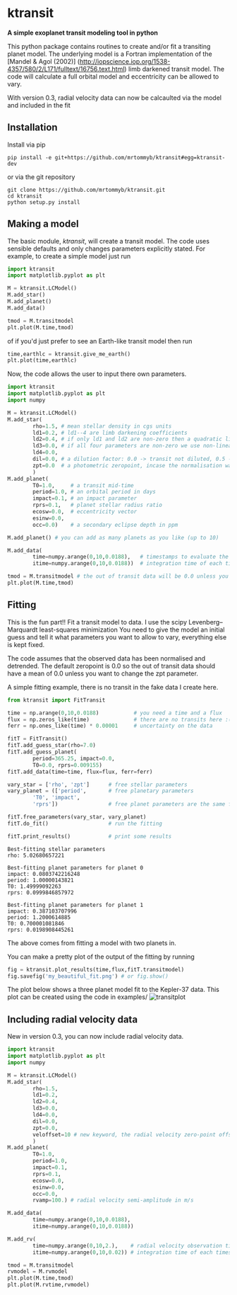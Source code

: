 ktransit
========
**A simple exoplanet transit modeling tool in python**

This python package contains routines to create and/or fit a transiting planet model.
The underlying model is a Fortran implementation of the [Mandel & Agol (2002)] (http://iopscience.iop.org/1538-4357/580/2/L171/fulltext/16756.text.html) limb darkened transit model. The code will calculate a full orbital model and eccentricity can be allowed to vary. 

With version 0.3, radial velocity data can now be calcaulted via the model and included in the fit

Installation
-------
Install via pip
```
pip install -e git+https://github.com/mrtommyb/ktransit#egg=ktransit-dev
```
or via the git repository
```
git clone https://github.com/mrtommyb/ktransit.git
cd ktransit
python setup.py install
```

Making a model
-------------
The basic module, *ktransit*, will create a transit model. The code uses sensible defaults and only changes parameters explicitly stated. For example, to create a simple model just run

```python
import ktransit
import matplotlib.pyplot as plt

M = ktransit.LCModel()
M.add_star()
M.add_planet()
M.add_data()

tmod = M.transitmodel
plt.plot(M.time,tmod)
```
of if you'd just prefer to see an Earth-like transit model then run
```python
time,earthlc = ktransit.give_me_earth()
plt.plot(time,earthlc)
```

Now, the code allows the user to input there own parameters.
```python
import ktransit
import matplotlib.pyplot as plt
import numpy

M = ktransit.LCModel()
M.add_star(
        rho=1.5, # mean stellar density in cgs units
        ld1=0.2, # ld1--4 are limb darkening coefficients 
        ld2=0.4, # if only ld1 and ld2 are non-zero then a quadratic limb darkening law is used
        ld3=0.0, # if all four parameters are non-zero we use non-linear flavour limb darkening
        ld4=0.0, 
        dil=0.0, # a dilution factor: 0.0 -> transit not diluted, 0.5 -> transit 50% diluted
        zpt=0.0  # a photometric zeropoint, incase the normalisation was wonky
        )
M.add_planet(
        T0=1.0,     # a transit mid-time  
        period=1.0, # an orbital period in days
        impact=0.1, # an impact parameter
        rprs=0.1,   # planet stellar radius ratio  
        ecosw=0.0,  # eccentricity vector
        esinw=0.0,
        occ=0.0)    # a secondary eclipse depth in ppm

M.add_planet() # you can add as many planets as you like (up to 10)

M.add_data(
        time=numpy.arange(0,10,0.0188),   # timestamps to evaluate the model on
        itime=numpy.arange(0,10,0.0188))  # integration time of each timestamp

tmod = M.transitmodel # the out of transit data will be 0.0 unless you specify zpt
plt.plot(M.time,tmod)
```

Fitting
-------
This is the fun part!! Fit a transit model to data. I use the scipy Levenberg–Marquardt least-squares minimization
You need to give the model an initial guess and tell it what parameters you want to allow to vary, everything else is kept fixed.

The code assumes that the observed data has been normalised and detrended. The default zeropoint is 0.0 so the out of transit data should have a mean of 0.0 unless you want to change the zpt parameter.

A simple fitting example, there is no transit in the fake data I create here.
```python
from ktransit import FitTransit

time = np.arange(0,10,0.0188)           # you need a time and a flux
flux = np.zeros_like(time)              # there are no transits here :(
ferr = np.ones_like(time) * 0.00001     # uncertainty on the data

fitT = FitTransit()
fitT.add_guess_star(rho=7.0)    
fitT.add_guess_planet(
        period=365.25, impact=0.0, 
        T0=0.0, rprs=0.009155)
fitT.add_data(time=time, flux=flux, ferr=ferr)

vary_star = ['rho', 'zpt']      # free stellar parameters
vary_planet = (['period',       # free planetary parameters
        'T0', 'impact', 
        'rprs'])                # free planet parameters are the same for every planet you model

fitT.free_parameters(vary_star, vary_planet)
fitT.do_fit()                   # run the fitting

fitT.print_results()            # print some results
```
```
Best-fitting stellar parameters 
rho: 5.02680657221

Best-fitting planet parameters for planet 0
impact: 0.0803742216248
period: 1.00000143821
T0: 1.49999092263
rprs: 0.0999846857972

Best-fitting planet parameters for planet 1
impact: 0.387103707996
period: 1.2000614885
T0: 0.700001081846
rprs: 0.0198908445261
```
The above comes from fitting a model with two planets in.

You can make a pretty plot of the output of the fitting by running
``` python
fig = ktransit.plot_results(time,flux,fitT.transitmodel)
fig.savefig('my_beautiful_fit.png') # or fig.show()
```
The plot below shows a three planet model fit to the Kepler-37 data. This plot can be created using the code in examples/
![transitplot](https://raw.github.com/mrtommyb/ktransit/master/examples/ktransitfit.png)


Including radial velocity data
-------
New in version 0.3, you can now include radial velocity data.
```python
import ktransit
import matplotlib.pyplot as plt
import numpy

M = ktransit.LCModel()
M.add_star(
        rho=1.5,
        ld1=0.2,
        ld2=0.4, 
        ld3=0.0,
        ld4=0.0, 
        dil=0.0,
        zpt=0.0, 
        veloffset=10 # new keyword, the radial velocity zero-point offset in m/s   
        )
M.add_planet(
        T0=1.0,     
        period=1.0,
        impact=0.1,
        rprs=0.1,  
        ecosw=0.0, 
        esinw=0.0,
        occ=0.0,  
        rvamp=100.) # radial velocity semi-amplitude in m/s

M.add_data(
        time=numpy.arange(0,10,0.0188),   
        itime=numpy.arange(0,10,0.0188))  

M.add_rv(
        time=numpy.arange(0,10,2.),    # radial velocity observation timestamps
        itime=numpy.arange(0,10,0.02)) # integration time of each timestamp

tmod = M.transitmodel
rvmodel = M.rvmodel
plt.plot(M.time,tmod)
plt.plot(M.rvtime,rvmodel)
```

